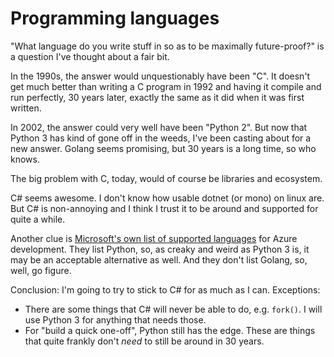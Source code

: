 # Programming languages

"What language do you write stuff in so as to be maximally future-proof?" is
a question I've thought about a fair bit.

In the 1990s, the answer would unquestionably have been "C". It doesn't get
much better than writing a C program in 1992 and having it compile and run
perfectly, 30 years later, exactly the same as it did when it was first written.

In 2002, the answer could very well have been "Python 2". But now that Python 3
has kind of gone off in the weeds, I've been casting about for a new answer.
Golang seems promising, but 30 years is a long time, so who knows.

The big problem with C, today, would of course be libraries and ecosystem.

C# seems awesome. I don't know how usable dotnet (or mono) on linux are. But C#
is non-annoying and I think I trust it to be around and supported for quite a
while.

Another clue is [Microsoft's own list of supported
languages](https://docs.microsoft.com/en-us/azure/developer/) for Azure
development. They list Python, so, as creaky and weird as Python 3 is, it
may be an acceptable alternative as well. And they don't list Golang, so,
well, go figure.

Conclusion: I'm going to try to stick to C# for as much as I can. Exceptions:
* There are some things that C# will never be able to do, e.g. `fork()`. I
  will use Python 3 for anything that needs those.
* For "build a quick one-off", Python still has the edge. These are things
  that quite frankly don't *need* to still be around in 30 years.
